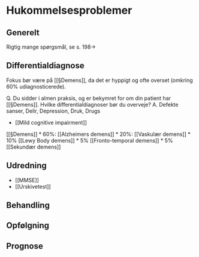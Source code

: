 # Hukommelsesproblemer
## Generelt
Rigtig mange spørgsmål, se s. 198->

## Differentialdiagnose
Fokus bør være på [[§Demens]], da det er hyppigt og ofte overset (omkring 60% udiagnosticerede). 

Q. Du sidder i almen praksis, og er bekymret for om din patient har [[§Demens]]. Hvilke differentialdiagnoser bør du overveje?
A. Defekte sanser, Delir, Depression, Druk, Drugs 

* [[Mild cognitive impairment]]

[[§Demens]]
	* 60%: [[Alzheimers demens]]
	* 20%: [[Vaskulær demens]]
	* 10% [[Lewy Body demens]]
	* 5% [[Fronto-temporal demens]]
	* 5% [[Sekundær demens]]

## Udredning
* [[MMSE]]
* [[Urskivetest]]

## Behandling


## Opfølgning


## Prognose


<!-- #anki/tag/med/gp #anki/deck/Medicine #anki/tag/med/Neurology -->

<!-- {BearID:01BFFA6D-EB09-4185-A3FD-08673D1DAC28-3083-00000DF387C72AB3} -->
